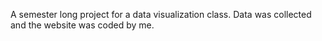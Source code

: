 A semester long project for a data visualization class. Data was collected and the website was coded by me.

